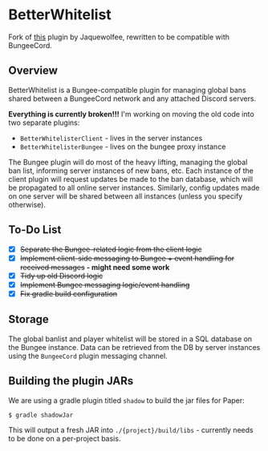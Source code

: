 # BetterWhitelist

Fork of [this](https://github.com/Dumb-Dog-Diner-Development/betterwhitelister) plugin by Jaquewolfee, rewritten to be compatible with BungeeCord.

## Overview

BetterWhitelist is a Bungee-compatible plugin for managing global bans shared between a BungeeCord network and any attached Discord servers.

**Everything is currently broken!!!** I'm working on moving the old code into two separate plugins:

- `BetterWhitelisterClient` - lives in the server instances
- `BetterWhitelisterBungee` - lives on the bungee proxy instance

The Bungee plugin will do most of the heavy lifting, managing the global ban list, informing server instances of new bans, etc. 
Each instance of the client plugin will request updates be made to the ban database, which will be propagated to all online server instances.
Similarly, config updates made on one server will be shared between all instances (unless you specify otherwise).

## To-Do List
- [x] ~~Separate the Bungee-related logic from the client logic~~
- [x] ~~Implement client-side messaging to Bungee + event handling for received messages~~ **- might need some work**
- [x] ~~Tidy up old Discord logic~~
- [x] ~~Implement Bungee messaging logic/event handling~~
- [x] ~~Fix gradle build configuration~~

## Storage

The global banlist and player whitelist will be stored in a SQL database on the Bungee instance. Data can be retrieved from the DB by
server instances using the `BungeeCord` plugin messaging channel.

## Building the plugin JARs

We are using a gradle plugin titled `shadow` to build the jar files for Paper:

```
$ gradle shadowJar
```

This will output a fresh JAR into `./{project}/build/libs` - currently needs to be done on a per-project basis.

